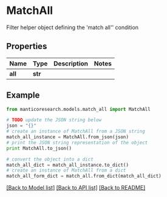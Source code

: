 # MatchAll

Filter helper object defining the 'match all'' condition

## Properties

Name | Type | Description | Notes
------------ | ------------- | ------------- | -------------
**all** | **str** |  | 

## Example

```python
from manticoresearch.models.match_all import MatchAll

# TODO update the JSON string below
json = "{}"
# create an instance of MatchAll from a JSON string
match_all_instance = MatchAll.from_json(json)
# print the JSON string representation of the object
print MatchAll.to_json()

# convert the object into a dict
match_all_dict = match_all_instance.to_dict()
# create an instance of MatchAll from a dict
match_all_form_dict = match_all.from_dict(match_all_dict)
```
[[Back to Model list]](../README.md#documentation-for-models) [[Back to API list]](../README.md#documentation-for-api-endpoints) [[Back to README]](../README.md)


